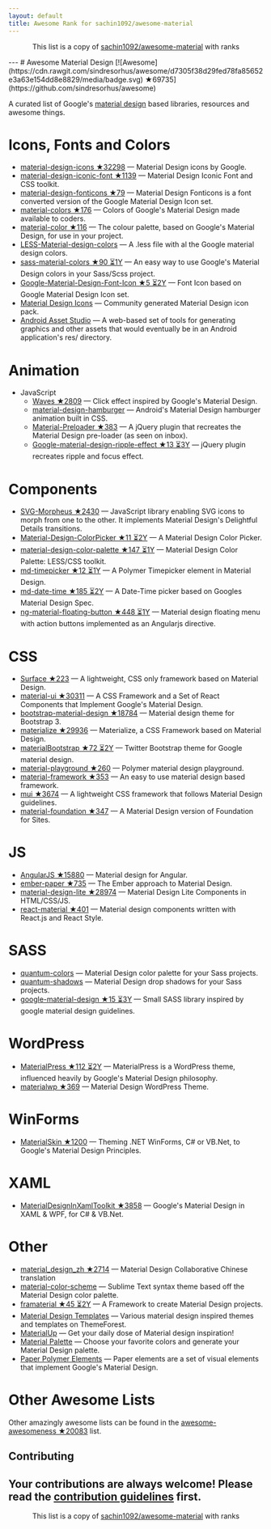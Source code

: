 ```yaml
---
layout: default
title: Awesome Rank for sachin1092/awesome-material
---
```


<p align="center">
	This list is a copy of <a href="https://github.com/sachin1092/awesome-material">sachin1092/awesome-material</a> with ranks
</p>
---
# Awesome Material Design [![Awesome](https://cdn.rawgit.com/sindresorhus/awesome/d7305f38d29fed78fa85652e3a63e154dd8e8829/media/badge.svg) ★69735](https://github.com/sindresorhus/awesome)

A curated list of Google's [material design](http://www.google.com/design/spec) based libraries, resources and awesome things.

Icons, Fonts and Colors
==
  - [material-design-icons ★32298](https://github.com/google/material-design-icons) — Material Design icons by Google.
  - [material-design-iconic-font ★1139](https://github.com/zavoloklom/material-design-iconic-font) — Material Design Iconic Font and CSS toolkit.
  - [material-design-fonticons ★79](https://github.com/designjockey/material-design-fonticons) — Material Design Fonticons is a font converted version of the Google Material Design Icon set.
  - [material-colors ★176](https://github.com/shuhei/material-colors) — Colors of Google's Material Design made available to coders.
  - [material-color ★116](https://github.com/mrmlnc/material-color) — The colour palette, based on Google's Material Design, for use in your project.
  - [LESS-Material-design-colors](https://github.com/tisign/LESS-Material-design-colors) — A .less file with al the Google material design colors.
  - [sass-material-colors ★90 ⏳1Y](https://github.com/minusfive/sass-material-colors) — An easy way to use Google's Material Design colors in your Sass/Scss project.
  - [Google-Material-Design-Font-Icon ★5 ⏳2Y](https://github.com/Seb-L/Google-Material-Design-Font-Icon) — Font Icon based on Google Material Design Icon set.
  - [Material Design Icons](https://materialdesignicons.com/) — Community generated Material Design icon pack.
  - [Android Asset Studio](https://romannurik.github.io/AndroidAssetStudio/) — A web-based set of tools for generating graphics and other assets that would eventually be in an Android application's res/ directory.

Animation
==
  - JavaScript
    - [Waves ★2809](https://github.com/fians/Waves) — Click effect inspired by Google's Material Design.
    - [material-design-hamburger](https://github.com/swirlycheetah/material-design-hamburger) — Android's Material Design hamburger animation built in CSS.
    - [Material-Preloader ★383](https://github.com/aarondo/Material-Preloader) — A jQuery plugin that recreates the Material Design pre-loader (as seen on inbox).
    - [Google-material-design-ripple-effect ★13 ⏳3Y](https://github.com/ninox92/Google-material-design-ripple-effect) — jQuery plugin recreates ripple and focus effect.
  
Components
==
  - [SVG-Morpheus ★2430](https://github.com/alexk111/SVG-Morpheus) — JavaScript library enabling SVG icons to morph from one to the other. It implements Material Design's Delightful Details transitions.
  - [Material-Design-ColorPicker ★11 ⏳2Y](https://github.com/Fraina/Material-Design-ColorPicker) — A Material Design Color Picker.
  - [material-design-color-palette ★147 ⏳1Y](https://github.com/zavoloklom/material-design-color-palette) — Material Design Color Palette: LESS/CSS toolkit.
  - [md-timepicker ★12 ⏳1Y](https://github.com/dotlouis/md-timepicker) — A Polymer Timepicker element in Material Design.
  - [md-date-time ★185 ⏳2Y](https://github.com/SimeonC/md-date-time) — A Date-Time picker based on Googles Material Design Spec.
  - [ng-material-floating-button ★448 ⏳1Y](https://github.com/nobitagit/ng-material-floating-button) — Material design floating menu with action buttons implemented as an Angularjs directive.


CSS
==
  - [Surface ★223](https://github.com/mildrenben/surface) — A lightweight, CSS only framework based on Material Design.
  - [material-ui ★30311](https://github.com/callemall/material-ui) — A CSS Framework and a Set of React Components that Implement Google's Material Design.
  - [bootstrap-material-design ★18784](https://github.com/FezVrasta/bootstrap-material-design) — Material design theme for Bootstrap 3.
  - [materialize ★29936](https://github.com/Dogfalo/materialize) — Materialize, a CSS Framework based on Material Design.
  - [materialBootstrap ★72 ⏳2Y](https://github.com/throrin19/materialBootstrap) — Twitter Bootstrap theme for Google material design.
  - [material-playground ★260](https://github.com/ebidel/material-playground) — Polymer material design playground.
  - [material-framework ★353](https://github.com/nt1m/material-framework) — An easy to use material design based framework.
  - [mui ★3674](https://github.com/muicss/mui) — A lightweight CSS framework that follows Material Design guidelines.
  - [material-foundation ★347](https://github.com/eucalyptuss/material-foundation) — A Material Design version of Foundation for Sites.

JS
==
  - [AngularJS ★15880](https://github.com/angular/material) — Material design for Angular.
  - [ember-paper ★735](https://github.com/miguelcobain/ember-paper) — The Ember approach to Material Design.
  - [material-design-lite ★28974](https://github.com/google/material-design-lite) — Material Design Lite Components in HTML/CSS/JS.
  - [react-material ★401](https://github.com/BerkeleyTrue/react-material) — Material design components written with React.js and React Style.


SASS
==
  - [quantum-colors](https://github.com/nkpfstr/quantum-colors) — Material Design color palette for your Sass projects.
  - [quantum-shadows](https://github.com/nkpfstr/quantum-shadows) — Material Design drop shadows for your Sass projects.
  - [google-material-design ★15 ⏳3Y](https://github.com/axyz/google-material-design) — Small SASS library inspired by google material design guidelines.


WordPress
==
  - [MaterialPress ★112 ⏳2Y](https://github.com/alexpatin/MaterialPress) — MaterialPress is a WordPress theme, influenced heavily by Google's Material Design philosophy.
  - [materialwp ★369](https://github.com/braginteractive/materialwp) — Material Design WordPress Theme.
  
 WinForms
==
- [MaterialSkin ★1200](https://github.com/IgnaceMaes/MaterialSkin) — Theming .NET WinForms, C# or VB.Net, to Google's Material Design Principles.

XAML
==
 - [MaterialDesignInXamlToolkit ★3858](https://github.com/ButchersBoy/MaterialDesignInXamlToolkit) — Google's Material Design in XAML & WPF, for C# & VB.Net.

Other
==
  - [material_design_zh ★2714](https://github.com/1sters/material_design_zh) — Material Design Collaborative Chinese translation
  - [material-color-scheme](https://github.com/paradox41/material-color-scheme) — Sublime Text syntax theme based off the Material Design color palette.
  - [framaterial ★45 ⏳2Y](https://github.com/Framaterial/framaterial) — A Framework to create Material Design projects.
  - [Material Design Templates](http://themeforest.net/tags/material%20design) — Various material design inspired themes and templates on ThemeForest.
  - [MaterialUp](http://www.materialup.com/) — Get your daily dose of Material design inspiration!
  - [Material Palette](http://www.materialpalette.com/) — Choose your favorite colors and generate your Material Design palette.
  - [Paper Polymer Elements](https://elements.polymer-project.org/browse?package=paper-elements) — Paper elements are a set of visual elements that implement Google's Material Design.
  
# Other Awesome Lists
Other amazingly awesome lists can be found in the [awesome-awesomeness ★20083](https://github.com/bayandin/awesome-awesomeness) list.

## Contributing

Your contributions are always welcome! Please read the [contribution guidelines](https://github.com/sachin1092/awesome-material/blob/master/contributing.md) first.
---
<p align="center">
	This list is a copy of <a href="https://github.com/sachin1092/awesome-material">sachin1092/awesome-material</a> with ranks
</p>
